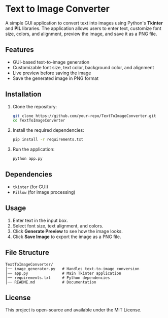 # Text to Image Converter

A simple GUI application to convert text into images using Python's **Tkinter** and **PIL** libraries. The application allows users to enter text, customize font size, colors, and alignment, preview the image, and save it as a PNG file.

## Features
- GUI-based text-to-image generation
- Customizable font size, text color, background color, and alignment
- Live preview before saving the image
- Save the generated image in PNG format

## Installation

1. Clone the repository:
   ```sh
   git clone https://github.com/your-repo/TextToImageConverter.git
   cd TextToImageConverter
   ```

2. Install the required dependencies:
   ```sh
   pip install -r requirements.txt
   ```

3. Run the application:
   ```sh
   python app.py
   ```

## Dependencies
- `tkinter` (for GUI)
- `Pillow` (for image processing)

## Usage
1. Enter text in the input box.
2. Select font size, text alignment, and colors.
3. Click **Generate Preview** to see how the image looks.
4. Click **Save Image** to export the image as a PNG file.

## File Structure
```
TextToImageConverter/
│── image_generator.py   # Handles text-to-image conversion
│── app.py               # Main Tkinter application
│── requirements.txt     # Python dependencies
│── README.md            # Documentation
```

## License
This project is open-source and available under the MIT License.
